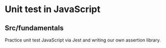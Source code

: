 # Unit test in JavaScript 

## Src/fundamentals

Practice unit test JavaScript via Jest and writing our own assertion library.